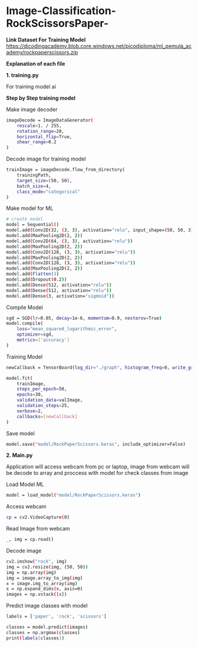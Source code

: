 # Image-Classification-RockScissorsPaper-

**Link Dataset For Training Model**
https://dicodingacademy.blob.core.windows.net/picodiploma/ml_pemula_academy/rockpaperscissors.zip

**Explanation of each file**

**1. training.py**

For training model ai

**Step by Step training model**

Make image decoder
```bash
imageDecode = ImageDataGenerator(
    rescale=1. / 255,
    rotation_range=20,
    horizontal_flip=True,
    shear_range=0.2
)
```

Decode image for training model
```bash
trainImage = imageDecode.flow_from_directory(
    trainingPath,
    target_size=(50, 50),
    batch_size=4,
    class_mode="categorical"
)
```

Make model for ML
```bash
# create model
model = Sequential()
model.add(Conv2D(32, (3, 3), activation="relu", input_shape=(50, 50, 3)))
model.add(MaxPooling2D(2, 2))
model.add(Conv2D(64, (3, 3), activation="relu"))
model.add(MaxPooling2D(2, 2))
model.add(Conv2D(128, (3, 3), activation="relu"))
model.add(MaxPooling2D(2, 2))
model.add(Conv2D(128, (3, 3), activation="relu"))
model.add(MaxPooling2D(2, 2))
model.add(Flatten())
model.add(Dropout(0.2))
model.add(Dense(512, activation="relu"))
model.add(Dense(512, activation="relu"))
model.add(Dense(3, activation="sigmoid"))
```

Compile Model
```bash
sgd = SGD(lr=0.05, decay=1e-6, momentum=0.9, nesterov=True)
model.compile(
    loss="mean_squared_logarithmic_error",
    optimizer=sgd,
    metrics=['accuracy']
)
```

Training Model
```bash
newCallback = TensorBoard(log_dir="./graph", histogram_freq=0, write_graph=True, write_images=True)

model.fit(
    trainImage,
    steps_per_epoch=50,
    epochs=30,
    validation_data=valImage,
    validation_steps=25,
    verbose=2,
    callbacks=[newCallback]
)
```

Save model
```bash
model.save("model/RockPaperScissors.keras", include_optimizer=False)
```

**2. Main.py**

Application will access webcam from pc or laptop, image from webcam will be decode to array and proccess with model for check classes from image

Load Model ML
```bash
model = load_model("model/RockPaperScissors.keras")
```

Access webcam
```bash
cp = cv2.VideoCapture(0)
```

Read Image from webcam
```bash
_, img = cp.read()
```

Decode image
```bash
cv2.imshow("rock", img)
img = cv2.resize(img, (50, 50))
img = np.array(img)
img = image.array_to_img(img)
x = image.img_to_array(img)
x = np.expand_dims(x, axis=0)
images = np.vstack([x])
```

Predict image classes with model
```bash
labels = ['paper', 'rock', 'scissors']

classes = model.predict(images)
classes = np.argmax(classes)
print(labels[classes])
```
